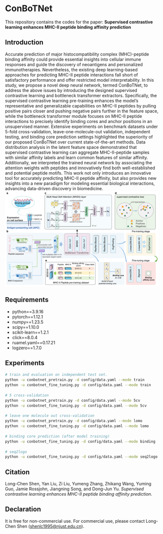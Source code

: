 # ConBoTNet
This repository contains the codes for the paper: **Supervised contrastive learning enhances MHC-II peptide binding affinity prediction**
## Introduction 
Accurate prediction of major histocompatibility complex (MHC)-peptide binding affinity could provide essential insights into cellular immune responses and guide the discovery of neoantigens and personalized immunotherapies. Nevertheless, the existing deep learning-based approaches for predicting MHC-II peptide interactions fall short of satisfactory performance and offer restricted model interpretability. In this study, we propose a novel deep neural network, termed ConBoTNet, to address the above issues by introducing the designed supervised contrastive learning and bottleneck transformer extractors. Specifically, the supervised contrastive learning pre-training enhances the model’s representative and generalizable capabilities on MHC-II peptides by pulling positive pairs closer and pushing negative pairs further in the feature space, while the bottleneck transformer module focuses on MHC-II peptide interactions to precisely identify binding cores and anchor positions in an unsupervised manner. Extensive experiments on benchmark datasets under 5-fold cross-validation, leave-one-molecule-out validation, independent testing, and binding core prediction settings highlighted the superiority of our proposed ConBoTNet over current state-of-the-art methods. Data distribution analysis in the latent feature space demonstrated that supervised contrastive learning can aggregate MHC-II-peptide samples with similar affinity labels and learn common features of similar affinity. Additionally, we interpreted the trained neural network by associating the attention weights with peptides and innovatively find both well-established and potential peptide motifs. This work not only introduces an innovative tool for accurately predicting MHC-II peptide affinity, but also provides new insights into a new paradigm for modeling essential biological interactions, advancing data-driven discovery in biomedicine.
![figure](./figure/Figure-1.png)
## Requirements
* python==3.9.16
* pytorch==1.12.1
* numpy==1.23.5
* scipy==1.10.0
* scikit-learn==1.2.1
* click==8.0.4
* ruamel.yaml==0.17.21
* logzero==1.7.0

## Experiments
```bash
# train and evaluation on independent test set.
python -u conbotnet_pretrain.py -d config/data.yaml --mode train
python -u conbotnet_fine_tuning.py -d config/data.yaml --mode train

# 5 cross-validation
python -u conbotnet_pretrain.py -d config/data.yaml --mode 5cv
python -u conbotnet_fine_tuning.py -d config/data.yaml --mode 5cv

# leave one molecule out cross-validation
python -u conbotnet_pretrain.py -d config/data.yaml --mode lomo
python -u conbotnet_fine_tuning.py -d config/data.yaml --mode lomo

# binding core prediction (after model training)
python -u conbotnet_fine_tuning.py -d config/data.yaml --mode binding

# seq2logo
python -u conbotnet_fine_tuning.py -d config/data.yaml --mode seq2logo
```

## Citation
Long-Chen Shen, Yan Liu, Zi Liu, Yumeng Zhang, Zhikang Wang, Yuming Guo, Jamie Rossjohn, Jiangning Song, and Dong-Jun Yu. *Supervised contrastive learning enhances MHC-II peptide binding affinity prediction*.

## Declaration
It is free for non-commercial use. For commercial use, please contact Long-Chen Shen (shenlc1995@njust.edu.cn).
